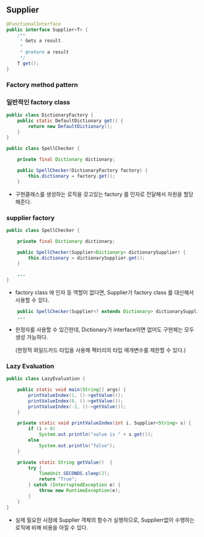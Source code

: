 

## Supplier

~~~java
@FunctionalInterface
public interface Supplier<T> {
    /**
     * Gets a result.
     *
     * @return a result
     */
    T get();
}
~~~







### Factory method pattern

### 일반적인 factory class

~~~java
public class DictionaryFactory {
    public static DefaultDictionary get() {
        return new DefaultDictionary();
    }
}
~~~

~~~java
public class SpellChecker {

    private final Dictionary dictionary;

    public SpellChecker(DictionaryFactory factory) {
        this.dictionary = factory.get();
    }

~~~

- 구현클래스를 생성하는 로직을 갖고있는 factory 를 인자로 전달해서 자원을 할당해준다.



### supplier factory

~~~java
public class SpellChecker {

    private final Dictionary dictionary;

    public SpellChecker(Supplier<Dictionary> dictionarySupplier) {
        this.dictionary = dictionarySupplier.get();
    }

    ... 
}

~~~

- factory class 에 인자 등 역할이 없다면, Supplier가 factory class 를 대신해서 사용할 수 있다.



~~~java
    public SpellChecker(Supplier<? extends Dictionary> dictionarySupplier) {
    ...
~~~

- 한정자를 사용할 수 있긴한데, Dictionary가 interface이면 없어도 구현체는 모두 생성 가능하다.

  (한정적 와일드카드 타입을 사용해 팩터리의 타입 매개변수를 제한할 수 있다.)





### Lazy Evaluation

~~~java
public class LazyEvaluation {

    public static void main(String[] args) {
        printValueIndex(1, ()->getValue());
        printValueIndex(0, ()->getValue());
        printValueIndex(-2, ()->getValue());
    }

    private static void printValueIndex(int i, Supplier<String> s) {
        if (i > 0)
            System.out.println("value is " + s.get());
        else
            System.out.println("false");
    }

    private static String getValue()  {
        try {
            TimeUnit.SECONDS.sleep(2);
            return "True";
        } catch (InterruptedException e) {
            throw new RuntimeException(e);
        }
    }
}
~~~

- 실제 필요한 시점에 Supplier 객체의 함수가 실행하므로, Supplierr없이 수행하는 로직에 비해 비용을 아낄 수 있다.

















